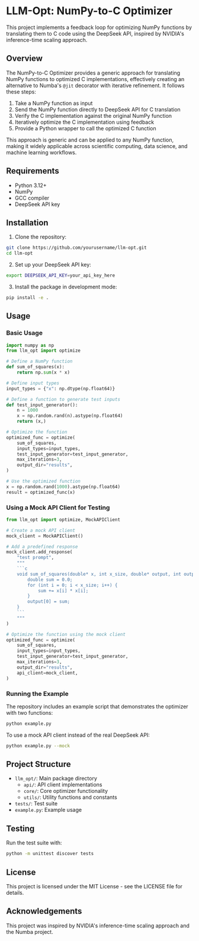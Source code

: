 # LLM-Opt: NumPy-to-C Optimizer

This project implements a feedback loop for optimizing NumPy functions by translating them to C code using the DeepSeek API, inspired by NVIDIA's inference-time scaling approach.

## Overview

The NumPy-to-C Optimizer provides a generic approach for translating NumPy functions to optimized C implementations, effectively creating an alternative to Numba's `@jit` decorator with iterative refinement. It follows these steps:

1. Take a NumPy function as input
2. Send the NumPy function directly to DeepSeek API for C translation
3. Verify the C implementation against the original NumPy function
4. Iteratively optimize the C implementation using feedback
5. Provide a Python wrapper to call the optimized C function

This approach is generic and can be applied to any NumPy function, making it widely applicable across scientific computing, data science, and machine learning workflows.

## Requirements

- Python 3.12+
- NumPy
- GCC compiler
- DeepSeek API key

## Installation

1. Clone the repository:
```bash
git clone https://github.com/yourusername/llm-opt.git
cd llm-opt
```

2. Set up your DeepSeek API key:
```bash
export DEEPSEEK_API_KEY=your_api_key_here
```

3. Install the package in development mode:
```bash
pip install -e .
```

## Usage

### Basic Usage

```python
import numpy as np
from llm_opt import optimize

# Define a NumPy function
def sum_of_squares(x):
    return np.sum(x * x)

# Define input types
input_types = {"x": np.dtype(np.float64)}

# Define a function to generate test inputs
def test_input_generator():
    n = 1000
    x = np.random.rand(n).astype(np.float64)
    return (x,)

# Optimize the function
optimized_func = optimize(
    sum_of_squares,
    input_types=input_types,
    test_input_generator=test_input_generator,
    max_iterations=3,
    output_dir="results",
)

# Use the optimized function
x = np.random.rand(1000).astype(np.float64)
result = optimized_func(x)
```

### Using a Mock API Client for Testing

```python
from llm_opt import optimize, MockAPIClient

# Create a mock API client
mock_client = MockAPIClient()

# Add a predefined response
mock_client.add_response(
    "test prompt",
    """
    ```c
    void sum_of_squares(double* x, int x_size, double* output, int output_size) {
        double sum = 0.0;
        for (int i = 0; i < x_size; i++) {
            sum += x[i] * x[i];
        }
        output[0] = sum;
    }
    ```
    """
)

# Optimize the function using the mock client
optimized_func = optimize(
    sum_of_squares,
    input_types=input_types,
    test_input_generator=test_input_generator,
    max_iterations=3,
    output_dir="results",
    api_client=mock_client,
)
```

### Running the Example

The repository includes an example script that demonstrates the optimizer with two functions:

```bash
python example.py
```

To use a mock API client instead of the real DeepSeek API:

```bash
python example.py --mock
```

## Project Structure

- `llm_opt/`: Main package directory
  - `api/`: API client implementations
  - `core/`: Core optimizer functionality
  - `utils/`: Utility functions and constants
- `tests/`: Test suite
- `example.py`: Example usage

## Testing

Run the test suite with:

```bash
python -m unittest discover tests
```

## License

This project is licensed under the MIT License - see the LICENSE file for details.

## Acknowledgements

This project was inspired by NVIDIA's inference-time scaling approach and the Numba project.
